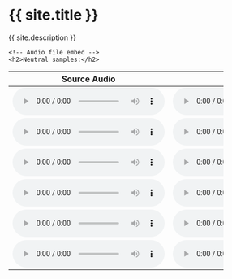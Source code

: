 <html lang="en">
<head>
    <meta charset="UTF-8">
    <meta name="viewport" content="width=device-width, initial-scale=1.0">
    <title>{{ site.title }}</title>
</head>
<main id="content" class="main-content" style="margin: 0px 40px;">
    <h1>{{ site.title }}</h1>
    <p>{{ site.description }}</p>

    <!-- Audio file embed -->
    <h2>Neutral samples:</h2>
    
<table class="tg"><thead>
  <tr>
    <th class="tg-73oq">Source Audio</th>
    <th class="tg-73oq">Target Audio</th>
    <th class="tg-73oq">Consistency-VC</th>
    <th class="tg-73oq">HierSpeech++</th>
    <th class="tg-73oq">LeakFree-EVC (ours)</th>
  </tr></thead>
<tbody>
  <tr>
    <td class="tg-73oq">
    <audio src="source_samples/260_123440_000024_000001.wav" type="audio/wav" controls></audio>
    </td>
    <td class="tg-73oq">
    <audio src="target_samples/neutral/03-01-01-01-02-01-15.wav" type="audio/wav" controls></audio>
    </td>
    <td class="tg-73oq">
    <audio src="consistency-vc/neutral/260_123440_000024_000001_to_03-01-01-01-02-01-15.wav" type="audio/wav" controls></audio>
    </td>
    <td class="tg-73oq">
    <audio src="hierspeech/neutral/260_123440_000024_000001_to_03-01-01-01-02-01-15.wav" type="audio/wav" controls></audio>
    </td>
    <td class="tg-73oq">
    <audio src="ours/neutral/260_123440_000024_000001_to_03-01-01-01-02-01-15.wav" type="audio/wav" controls></audio>
    </td>
  </tr>
  <tr>
    <td class="tg-73oq">
    <audio src="source_samples/1089_134686_000010_000000.wav" type="audio/wav" controls></audio>
    </td>
    <td class="tg-73oq">
    <audio src="target_samples/neutral/03-01-01-01-02-01-05.wav" type="audio/wav" controls></audio>
    </td>
    <td class="tg-73oq">
    <audio src="consistency-vc/neutral/1089_134686_000010_000000_to_03-01-01-01-02-01-05.wav" type="audio/wav" controls></audio>
    </td>
    <td class="tg-73oq">
    <audio src="hierspeech/neutral/1089_134686_000010_000000_to_03-01-01-01-02-01-05.wav" type="audio/wav" controls></audio>
    </td>
    <td class="tg-73oq">
    <audio src="ours/neutral/1089_134686_000010_000000_to_03-01-01-01-02-01-05.wav" type="audio/wav" controls></audio>
    </td>
  </tr>
  <tr>
    <td class="tg-73oq">
    <audio src="source_samples/1580_141083_000063_000001.wav" type="audio/wav" controls></audio>
    </td>
    <td class="tg-73oq">
    <audio src="target_samples/neutral/03-01-01-01-01-01-11.wav" type="audio/wav" controls></audio>
    </td>
    <td class="tg-73oq">
    <audio src="consistency-vc/neutral/1580_141083_000063_000001_to_03-01-01-01-01-01-11.wav" type="audio/wav" controls></audio>
    </td>
    <td class="tg-73oq">
    <audio src="hierspeech/neutral/1580_141083_000063_000001_to_03-01-01-01-01-01-11.wav" type="audio/wav" controls></audio>
    </td>
    <td class="tg-73oq">
    <audio src="ours/neutral/1580_141083_000063_000001_to_03-01-01-01-01-01-11.wav" type="audio/wav" controls></audio>
    </td>
  </tr>
  <tr>
    <td class="tg-73oq">
    <audio src="source_samples/4077_13751_000020_000003.wav" type="audio/wav" controls></audio>
    </td>
    <td class="tg-73oq">
    <audio src="target_samples/neutral/03-01-01-01-02-01-14.wav" type="audio/wav" controls></audio>
    </td>
    <td class="tg-73oq">
    <audio src="consistency-vc/neutral/4077_13751_000020_000003_to_03-01-01-01-02-01-14.wav" type="audio/wav" controls></audio>
    </td>
    <td class="tg-73oq">
    <audio src="hierspeech/neutral/4077_13751_000020_000003_to_03-01-01-01-02-01-14.wav" type="audio/wav" controls></audio>
    </td>
    <td class="tg-73oq">
    <audio src="ours/neutral/4077_13751_000020_000003_to_03-01-01-01-02-01-14.wav" type="audio/wav" controls></audio>
    </td>
  </tr>
  <tr>
    <td class="tg-73oq">
    <audio src="source_samples/4446_2273_000034_000005.wav" type="audio/wav" controls></audio>
    </td>
    <td class="tg-73oq">
    <audio src="target_samples/neutral/03-01-01-01-01-02-20.wav" type="audio/wav" controls></audio>
    </td>
    <td class="tg-73oq">
    <audio src="consistency-vc/neutral/4446_2273_000034_000005_to_03-01-01-01-01-02-20.wav" type="audio/wav" controls></audio>
    </td>
    <td class="tg-73oq">
    <audio src="hierspeech/neutral/4446_2273_000034_000005_to_03-01-01-01-01-02-20.wav" type="audio/wav" controls></audio>
    </td>
    <td class="tg-73oq">
    <audio src="ours/neutral/4446_2273_000034_000005_to_03-01-01-01-01-02-20.wav" type="audio/wav" controls></audio>
    </td>
  </tr>
  <tr>
    <td class="tg-73oq">
    <audio src="source_samples/7176_92135_000006_000000.wav" type="audio/wav" controls></audio>
    </td>
    <td class="tg-73oq">
    <audio src="target_samples/neutral/03-01-01-01-01-01-22.wav" type="audio/wav" controls></audio>
    </td>
    <td class="tg-73oq">
    <audio src="consistency-vc/neutral/7176_92135_000006_000000_to_03-01-01-01-01-01-22.wav" type="audio/wav" controls></audio>
    </td>
    <td class="tg-73oq">
    <audio src="hierspeech/neutral/7176_92135_000006_000000_to_03-01-01-01-01-01-22.wav" type="audio/wav" controls></audio>
    </td>
    <td class="tg-73oq">
    <audio src="ours/neutral/7176_92135_000006_000000_to_03-01-01-01-01-01-22.wav" type="audio/wav" controls></audio>
    </td>
  </tr>
</tbody></table>
    
</body>
</html>
